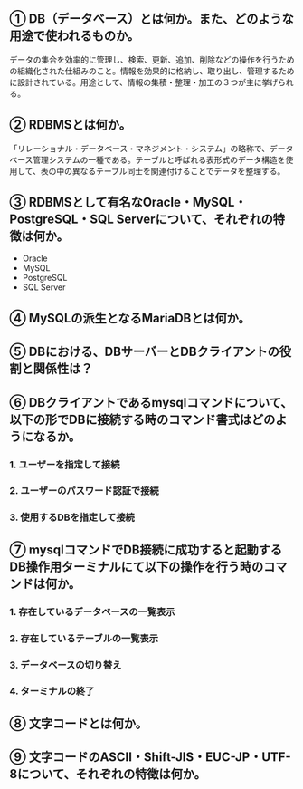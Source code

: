 ## ① DB（データベース）とは何か。また、どのような用途で使われるものか。

データの集合を効率的に管理し、検索、更新、追加、削除などの操作を行うための組織化された仕組みのこと。情報を効果的に格納し、取り出し、管理するために設計されている。用途として、情報の集積・整理・加工の３つが主に挙げられる。

## ② RDBMSとは何か。

「リレーショナル・データベース・マネジメント・システム」の略称で、データベース管理システムの一種である。テーブルと呼ばれる表形式のデータ構造を使用して、表の中の異なるテーブル同士を関連付けることでデータを整理する。

## ③ RDBMSとして有名なOracle・MySQL・PostgreSQL・SQL Serverについて、それぞれの特徴は何か。

* Oracle
* MySQL
* PostgreSQL
* SQL Server

## ④ MySQLの派生となるMariaDBとは何か。



## ⑤ DBにおける、DBサーバーとDBクライアントの役割と関係性は？



## ⑥ DBクライアントであるmysqlコマンドについて、以下の形でDBに接続する時のコマンド書式はどのようになるか。

### 1. ユーザーを指定して接続
### 2. ユーザーのパスワード認証で接続
### 3. 使用するDBを指定して接続

## ⑦ mysqlコマンドでDB接続に成功すると起動するDB操作用ターミナルにて以下の操作を行う時のコマンドは何か。

### 1. 存在しているデータベースの一覧表示
### 2. 存在しているテーブルの一覧表示
### 3. データベースの切り替え
### 4. ターミナルの終了

## ⑧ 文字コードとは何か。



## ⑨ 文字コードのASCII・Shift-JIS・EUC-JP・UTF-8について、それぞれの特徴は何か。